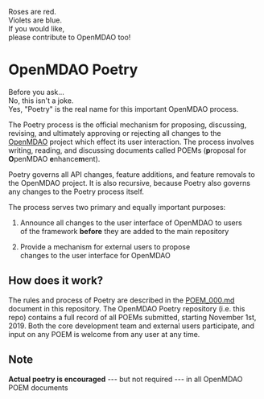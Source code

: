 Roses are red.  
Violets are blue.   
If you would like,  
please contribute to OpenMDAO too! 


OpenMDAO Poetry 
===============

Before you ask...  
No, this isn't a joke.  
Yes, "Poetry" is the real name for this important OpenMDAO process. 


The Poetry process is the official mechanism for proposing, discussing, revising, and ultimately approving or rejecting all changes to the [OpenMDAO](https://openmdao.org) project which effect its user interaction. 
The process involves writing, reading, and discussing documents called POEMs (**p**roposal for **O**penMDAO **e**nhance**m**ent). 

Poetry governs all API changes, feature additions, and feature removals to the OpenMDAO project. 
It is also recursive, because Poetry also governs any changes to the Poetry process itself. 

The process serves two primary and equally important purposes: 

1) Announce all changes to the user interface of OpenMDAO to users  
of the framework **before** they are added to the main repository

2) Provide a mechanism for external users to propose  
changes to the user interface for OpenMDAO

How does it work?
-----------------

The rules and process of Poetry are described in the [POEM_000.md](https://github.com/OpenMDAO/Poetry/blob/master/POEM_000.md) document in this repository. 
The OpenMDAO Poetry repository (i.e. this repo) contains a full record of all POEMs submitted, starting November 1st, 2019. 
Both the core development team and external users participate, and input on any POEM is welcome from any user at any time. 

Note
----
**Actual poetry is encouraged** --- but not required --- in all OpenMDAO POEM documents